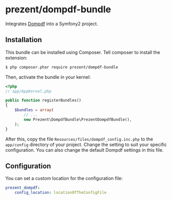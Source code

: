 # prezent/dompdf-bundle

Integrates [Dompdf](https://github.com/dompdf/dompdf) into a Symfony2 project.

## Installation
This bundle can be installed using Composer. Tell composer to install the extension:

```bash
$ php composer.phar require prezent/dompdf-bundle
```

Then, activate the bundle in your kernel:

```php
<?php
// app/AppKernel.php

public function registerBundles()
{
    $bundles = array(
        // ...
        new Prezent\DompdfBundle\PrezentDompdfBundle(),
    );
}
```

After this, copy the file ```Resources/files/dompdf_config.inc.php``` to the ```app/config``` directory of your project.
Change the setting to suit your specific configuration. You can also change the default Dompdf settings in this file.

## Configuration
You can set a custom location for the configuration file:

```yml
prezent_dompdf:
    config_location: locationOfTheConfigFile 
```
